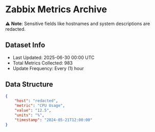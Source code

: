 # Zabbix Metrics Archive

⚠️ **Note**: Sensitive fields like hostnames and system descriptions are redacted.

## Dataset Info
- Last Updated: 2025-06-30 00:00 UTC
- Total Metrics Collected: 983
- Update Frequency: Every (1) hour

## Data Structure
```json
{
    "host": "redacted",
    "metric": "CPU Usage",
    "value": "12.5",
    "units": "%",
    "timestamp": "2024-05-21T12:00:00"
}
```
